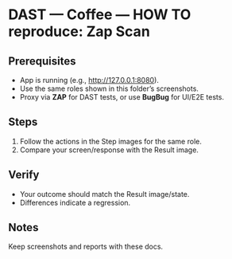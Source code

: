 ﻿# DAST — Coffee — HOW TO reproduce: Zap Scan

## Prerequisites

- App is running (e.g., http://127.0.0.1:8080).
- Use the same roles shown in this folder’s screenshots.
- Proxy via **ZAP** for DAST tests, or use **BugBug** for UI/E2E tests.

## Steps

1. Follow the actions in the Step images for the same role.
2. Compare your screen/response with the Result image.

## Verify

- Your outcome should match the Result image/state.
- Differences indicate a regression.

## Notes

Keep screenshots and reports with these docs.


